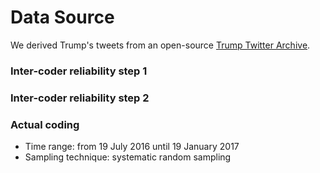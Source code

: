# Data Source
We derived Trump's tweets from an open-source [Trump Twitter Archive](https://www.thetrumparchive.com/?resultssortOption=%22Latest%22).
### Inter-coder reliability step 1
### Inter-coder reliability step 2
### Actual coding
- Time range: from 19 July 2016 until 19 January 2017
- Sampling technique: systematic random sampling

